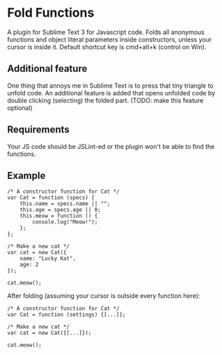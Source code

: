 # Fold Functions 

A plugin for Sublime Text 3 for Javascript code. Folds all anonymous functions and object literal parameters inside constructors, unless your cursor is inside it. Default shortcut key is cmd+alt+k (control on Win). 

## Additional feature

One thing that annoys me in Sublime Text is to press that tiny triangle to unfold code. An additional feature is added that opens unfolded code by double clicking (selecting) the folded part.
(TODO: make this feature optional)

## Requirements

Your JS code should be JSLint-ed or the plugin won't be able to find the functions.

## Example

```
/* A constructor function for Cat */
var Cat = function (specs) {
    this.name = specs.name || "";
    this.age = specs.age || 0;
    this.meow = function () {
        console.log("Meow!");
    };
};

/* Make a new cat */
var cat = new Cat({
    name: "Lucky Kat",
    age: 2
});

cat.meow();

```
After folding (assuming your cursor is outside every function here):

```
/* A constructor function for Cat */
var Cat = function (settings) {[...]};

/* Make a new cat */
var cat = new Cat({[...]});

cat.meow();

```
